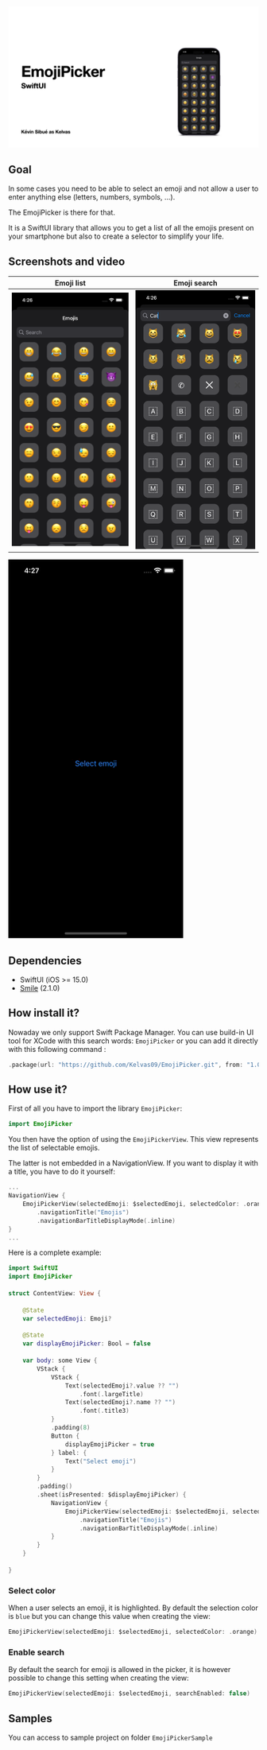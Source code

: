 ![EmojiPicker](./.assets/EmojiPickerFront.png)

## Goal

In some cases you need to be able to select an emoji and not allow a user to enter anything else (letters, numbers, symbols, ...). 

The EmojiPicker is there for that.

It is a SwiftUI library that allows you to get a list of all the emojis present on your smartphone but also to create a selector to simplify your life.

## Screenshots and video

|Emoji list|Emoji search|
|---|---|
|![Emoji list](./.assets/EmojiPicker-1.png)|![Emoji search](./.assets/EmojiPicker-2.png)|

![Emoji list](./.assets/EmojiPicker-Vid.gif)

## Dependencies

- SwiftUI (iOS >= 15.0)
- [Smile](https://github.com/onmyway133/Smile) (2.1.0)

## How install it?

Nowaday we only support Swift Package Manager. You can use build-in UI tool for XCode with this search words: `EmojiPicker` or you can add it directly with this following command :

```swift
.package(url: "https://github.com/Kelvas09/EmojiPicker.git", from: "1.0.0")
```

## How use it?

First of all you have to import the library `EmojiPicker`:

```swift
import EmojiPicker
```

You then have the option of using the `EmojiPickerView`. This view represents the list of selectable emojis.

The latter is not embedded in a NavigationView. If you want to display it with a title, you have to do it yourself:

```swift
...
NavigationView {
    EmojiPickerView(selectedEmoji: $selectedEmoji, selectedColor: .orange)
        .navigationTitle("Emojis")
        .navigationBarTitleDisplayMode(.inline)
}
...
```

Here is a complete example:

```swift
import SwiftUI
import EmojiPicker

struct ContentView: View {

    @State
    var selectedEmoji: Emoji?

    @State
    var displayEmojiPicker: Bool = false

    var body: some View {
        VStack {
            VStack {
                Text(selectedEmoji?.value ?? "")
                    .font(.largeTitle)
                Text(selectedEmoji?.name ?? "")
                    .font(.title3)
            }
            .padding(8)
            Button {
                displayEmojiPicker = true
            } label: {
                Text("Select emoji")
            }
        }
        .padding()
        .sheet(isPresented: $displayEmojiPicker) {
            NavigationView {
                EmojiPickerView(selectedEmoji: $selectedEmoji, selectedColor: .orange)
                    .navigationTitle("Emojis")
                    .navigationBarTitleDisplayMode(.inline)
            }
        }
    }

}
```

### Select color

When a user selects an emoji, it is highlighted. By default the selection color is `blue` but you can change this value when creating the view: 

```swift
EmojiPickerView(selectedEmoji: $selectedEmoji, selectedColor: .orange)
```

### Enable search

By default the search for emoji is allowed in the picker, it is however possible to change this setting when creating the view:

```swift
EmojiPickerView(selectedEmoji: $selectedEmoji, searchEnabled: false)
```

## Samples

You can access to sample project on folder `EmojiPickerSample`
